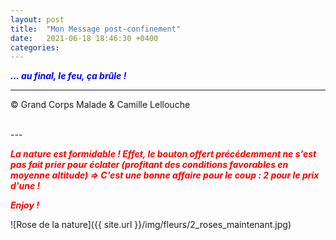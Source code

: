 ```yaml
---
layout: post
title:  "Mon Message post-confinement"
date:   2021-06-18 18:46:30 +0400
categories: 
---
```



<span style="color: blue">***... au final, le feu, ça brûle !***</span>
<br/>


---
&copy;  Grand Corps Malade & Camille Lellouche

<br>
---


<span style="color: red">***La nature est formidable ! Effet, le bouton offert précédemment ne s'est pas fait prier pour éclater (profitant des conditions favorables en moyenne altitude) => C'est une bonne affaire pour le coup : 2 pour le prix d'une !***</span>

<span style="color: red">***Enjoy !***</span>

![Rose de la nature]({{ site.url }}/img/fleurs/2_roses_maintenant.jpg)